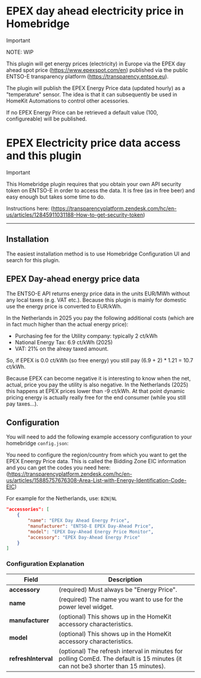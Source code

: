 # EPEX day ahead electricity price in Homebridge

> [!IMPORTANT]
> NOTE: WIP

This plugin will get energy prices (electricity) in Europe via the EPEX day ahead spot price (https://www.epexspot.com/en) published via the public ENTSO-E transparency platform (https://transparency.entsoe.eu).

The plugin will publish the EPEX Energy Price data (updated hourly) as a "temperature" sensor. The idea is that it can subsequently be used in HomeKit Automations to control other acessories.

If no EPEX Energy Price can be retrieved a default value (100, configureable) will be published.

# EPEX Electricity price data access and this plugin

> [!IMPORTANT]
> This Homebridge plugin requires that you obtain your own API security token on ENTSO-E in order to access the data. It is free (as in free beer) and easy enough but takes some time to do.
>
>Instructions here: (https://transparencyplatform.zendesk.com/hc/en-us/articles/12845911031188-How-to-get-security-token)

---

## Installation

The easiest installation method is to use Homebridge Configuration UI and search for this plugin.

## EPEX Day-ahead energy price data

The ENTSO-E API returns energy price data in the units EUR/MWh without any local taxes (e.g. VAT etc.). Because this plugin is mainly for domestic use the energy price is converted to EUR/kWh.

In the Netherlands in 2025 you pay the following additional costs (which are in fact much higher than the actual energy price):
* Purchasing fee for the Utility company: typically 2 ct/kWh
* National Energy Tax: 6.9 ct/kWh (2025)
* VAT: 21% on the alreay taxed amount.

So, if EPEX is 0.0 ct/kWh (so free energy) you still pay (6.9 + 2) * 1.21 = 10.7 ct/kWh.

Because EPEX can become negative it is interesting to know when the net, actual, price you pay the utility is also negative. In the Netherlands (2025) this happens at EPEX prices lower than -9 ct/kWh. At that point dynamic pricing energy is actually really free for the end consumer (while you still pay taxes...).

## Configuration

You will need to add the following example accessory configuration to your homebridge `config.json`:

You need to configure the region/country from which you want to get the EPEX Eneergy Price data. This is called the Bidding Zone EIC information and you can get the codes you need here: (https://transparencyplatform.zendesk.com/hc/en-us/articles/15885757676308-Area-List-with-Energy-Identification-Code-EIC)

For example for the Netherlands, use: `BZN|NL`

```json
"accessories": [
    {
        "name": "EPEX Day Ahead Energy Price",
        "manufacturer": "ENTSO-E EPEX Day-Ahead Price",
        "model": "EPEX Day-Ahead Energy Price Monitor",
        "accessory": "EPEX Day-Ahead Energy Price"
    }
]
```

### Configuration Explanation

Field | Description
----- | -----------
**accessory** | (required) Must always be "Energy Price".
**name** | (required) The name you want to use for the power level widget.
**manufacturer** | (optional) This shows up in the HomeKit accessory characteristics.
**model** | (optional) This shows up in the HomeKit accessory characteristics.
**refreshInterval** | (optional) The refresh interval in minutes for polling ComEd. The default is 15 minutes (it can not be3 shorter than 15 minutes).
